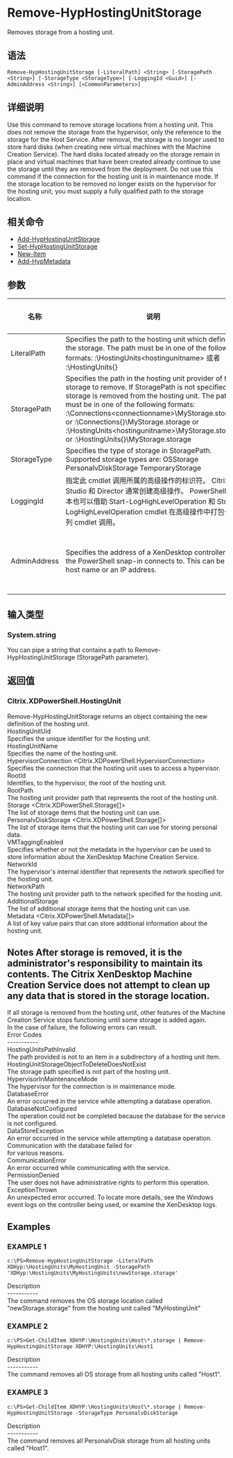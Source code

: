 # Remove-HypHostingUnitStorage

Removes storage from a hosting unit.

## 语法

    Remove-HypHostingUnitStorage [-LiteralPath] <String> [-StoragePath <String>] [-StorageType <StorageType>] [-LoggingId <Guid>] [-AdminAddress <String>] [<CommonParameters>]
    

## 详细说明

Use this command to remove storage locations from a hosting unit. This does not remove the storage from the hypervisor, only the reference to the storage for the Host Service. After removal, the storage is no longer used to store hard disks (when creating new virtual machines with the Machine Creation Service). The hard disks located already on the storage remain in place and virtual machines that have been created already continue to use the storage until they are removed from the deployment. Do not use this command if the connection for the hosting unit is in maintenance mode. If the storage location to be removed no longer exists on the hypervisor for the hosting unit, you must supply a fully qualified path to the storage location.

## 相关命令

- [Add-HypHostingUnitStorage](Add-HypHostingUnitStorage.html)
- [Set-HypHostingUnitStorage](Set-HypHostingUnitStorage.html)
- [New-Item](New-Item.html)
- [Add-HypMetadata](Add-HypMetadata.html)

## 参数

| 名称           | 说明                                                                                                                                                                                                                                                                                                                                                                                                                                                                      | 是否必需？ | 管道输入           | 默认值                                   |
| ------------ | ----------------------------------------------------------------------------------------------------------------------------------------------------------------------------------------------------------------------------------------------------------------------------------------------------------------------------------------------------------------------------------------------------------------------------------------------------------------------- | ----- | -------------- | ------------------------------------- |
| LiteralPath  | Specifies the path to the hosting unit which defines the storage. The path must be in one of the following formats: <drive>:\HostingUnits\<hostingunitname> 或者 <drive>:\HostingUnits\{<hostingunit uid>}                                                                                                                                                                                                                                                            | true  | false          |                                       |
| StoragePath  | Specifies the path in the hosting unit provider of the storage to remove. If StoragePath is not specified, all storage is removed from the hosting unit. The path must be in one of the following formats: <drive>:\Connections\<connectionname>\MyStorage.storage or <drive>:\Connections\{<connection uid>}\MyStorage.storage or <drive>:\HostingUnits\<hostingunitname>\MyStorage.storage or <drive>:\HostingUnits\{<hostingunit uid>}\MyStorage.storage | false | true (ByValue) |                                       |
| StorageType  | Specifies the type of storage in StoragePath. Supported storage types are: OSStorage PersonalvDiskStorage TemporaryStorage                                                                                                                                                                                                                                                                                                                                              | false | false          | OSStorage                             |
| LoggingId    | 指定此 cmdlet 调用所属的高级操作的标识符。 Citrix Studio 和 Director 通常创建高级操作。 PowerShell 脚本也可以借助 Start-LogHighLevelOperation 和 Stop-LogHighLevelOperation cmdlet 在高级操作中打包一系列 cmdlet 调用。                                                                                                                                                                                                                                                                                                  | false | false          |                                       |
| AdminAddress | Specifies the address of a XenDesktop controller that the PowerShell snap-in connects to. This can be a host name or an IP address.                                                                                                                                                                                                                                                                                                                                     | false | false          | LocalHost。一旦有 cmdlet 提供了某个值，此值将变为默认值。 |

## 输入类型

### System.string  
You can pipe a string that contains a path to Remove-HypHostingUnitStorage (StoragePath parameter).

## 返回值

### Citrix.XDPowerShell.HostingUnit  
Remove-HypHostingUnitStorage returns an object containing the new definition of the hosting unit.  
HostingUnitUid <guid>  
Specifies the unique identifier for the hosting unit.  
HostingUnitName <string>  
Specifies the name of the hosting unit.  
HypervisorConnection <Citrix.XDPowerShell.HypervisorConnection>  
Specifies the connection that the hosting unit uses to access a hypervisor.  
RootId <string>  
Identifies, to the hypervisor, the root of the hosting unit.  
RootPath <string>  
The hosting unit provider path that represents the root of the hosting unit.  
Storage <Citrix.XDPowerShell.Storage[]>  
The list of storage items that the hosting unit can use.  
PersonalvDiskStorage <Citrix.XDPowerShell.Storage[]>  
The list of storage items that the hosting unit can use for storing personal data.  
VMTaggingEnabled <boolean>  
Specifies whether or not the metadata in the hypervisor can be used to store information about the XenDesktop Machine Creation Service.  
NetworkId <string>  
The hypervisor's internal identifier that represents the network specified for the hosting unit.  
NetworkPath <string>  
The hosting unit provider path to the network specified for the hosting unit.  
AdditionalStorage  
The list of additional storage items that the hosting unit can use.  
Metadata <Citrix.XDPowerShell.Metadata[]>  
A list of key value pairs that can store additional information about the hosting unit.

## Notes After storage is removed, it is the administrator's responsibility to maintain its contents. The Citrix XenDesktop Machine Creation Service does not attempt to clean up any data that is stored in the storage location.  
If all storage is removed from the hosting unit, other features of the Machine Creation Service stops functioning until some storage is added again.  
In the case of failure, the following errors can result.  
Error Codes  
\---\---\-----  
HostingUnitsPathInvalid  
The path provided is not to an item in a subdirectory of a hosting unit item.  
HostingUnitStorageObjectToDeleteDoesNotExist  
The storage path specified is not part of the hosting unit.  
HypervisorInMaintenanceMode  
The hypervisor for the connection is in maintenance mode.  
DatabaseError  
An error occurred in the service while attempting a database operation.  
DatabaseNotConfigured  
The operation could not be completed because the database for the service is not configured.  
DataStoreException  
An error occurred in the service while attempting a database operation. Communication with the database failed for  
for various reasons.  
CommunicationError  
An error occurred while communicating with the service.  
PermissionDenied  
The user does not have administrative rights to perform this operation.  
ExceptionThrown  
An unexpected error occurred. To locate more details, see the Windows event logs on the controller being used, or examine the XenDesktop logs.

## Examples

### EXAMPLE 1

    c:\PS>Remove-HypHostingUnitStorage -LiteralPath XDHyp:\HostingUnits\MyHostingUnit -StoragePath 'XDHyp:\HostingUnits\MyHostingUnits\newStorage.storage'
    

Description  
\---\---\-----  
The command removes the OS storage location called "newStorage.storage" from the hosting unit called "MyHostingUnit"

### EXAMPLE 2

    c:\PS>Get-ChildItem XDHYP:\HostingUnits\Host\*.storage | Remove-HypHostingUnitStorage XDHYP:\HostingUnits\Host1
    

Description  
\---\---\-----  
The command removes all OS storage from all hosting units called "Host1".

### EXAMPLE 3

    c:\PS>Get-ChildItem XDHYP:\HostingUnits\Host\*.storage | Remove-HypHostingUnitStorage -StorageType PersonalvDiskStorage
    

Description  
\---\---\-----  
The command removes all PersonalvDisk storage from all hosting units called "Host1".